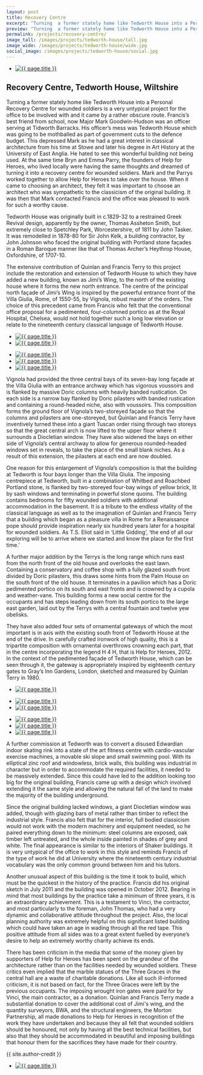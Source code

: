 ```yaml
---
layout: post
title: Recovery Centre
excerpt: "Turning  a former stately home like Tedworth House into a Personal Recovery Centre for wounded soldiers is a very untypical project for the office to be involved with and it came by a rather obscure route."
preview: "Turning  a former stately home like Tedworth House into a Personal Recovery Centre for wounded soldiers is a very untypical project for the office to be involved with and it came by a rather obscure route."
permalink: /projects/recovery-centre/
image_tall: /images/projects/tedworth-house/tall.jpg
image_wide: /images/projects/tedworth-house/wide.jpg
social_image: /images/projects/tedworth-house/social.jpg
---
```


<ul class="list">
	<li class="full">
		<a class="fancybox" rel="group" href="/images/projects/tedworth-house/01.jpg">
			<img src="/images/projects/tedworth-house/thumbs/01.jpg" alt="{{ page.title }}" />
		</a>
	</li>
</ul>

<h2>Recovery Centre, Tedworth House, Wiltshire</h2>
<p>
	Turning  a former stately home like Tedworth House into a Personal Recovery Centre for wounded soldiers is a very untypical project for the office to be involved with and it came by a rather obscure route. Francis’s best friend from school, now Major Mark Goodwin-Hudson was an officer serving at Tidworth Barracks. His officer’s mess was Tedworth House which was going to be mothballed as part of government cuts to the defence budget. This depressed Mark as he had a great interest in classical architecture from his time at Stowe and later his degree in Art History at the University of East Anglia. He hated to see this wonderful building not being used. At the same time Bryn and Emma Parry,  the founders of Help for Heroes, who lived locally were having the same thoughts and dreamed of turning it into a recovery centre for wounded soldiers. Mark and the Parrys worked together to allow Help for Heroes to take over the house. When it came to choosing an architect, they felt it was important to choose an architect who was sympathetic to the classicism of the original building. It was then that Mark contacted Francis and the office was pleased to work for such a worthy cause.
</p><p>
	Tedworth House was originally built in c.1829-32 to a restrained Greek Revival design, apparently by the owner, Thomas Assheton Smith, but extremely close to Spetchley Park, Worcestershire, of 1811 by John  Tasker. It was remodelled in 1878-80 for Sir John Kelk, a building contractor, by John Johnson who faced the original building with Portland stone façades in a Roman Baroque manner like that of Thomas Archer’s Heythrop House, Oxfordshire, of 1707-10.
</p><p>
	The extensive contribution of Quinlan and Francis Terry to this project include the restoration and extension of Tedworth House to which they have added a new building, known as Jimi’s Wing, to the north of the existing house where it forms the new north entrance. The centre of the principal north façade of Jimi’s Wing is inspired by the powerful entrance front of the Villa Giulia, Rome, of 1550-55, by Vignola, robust master of the orders. The choice of this precedent came from Francis who felt that the conventional office proposal for a pedimented, four-columned portico as at the Royal Hospital, Chelsea, would not hold together such a long low elevation or relate to the nineteenth century classical language of Tedworth House.
</p>

<ul class="list">
	<li class="half">
		<a class="fancybox" rel="group" href="/images/projects/tedworth-house/03.jpg">
			<img src="/images/projects/tedworth-house/thumbs/03.jpg" alt="{{ page.title }}" />
		</a>
	</li>
	<li class="half">
		<a class="fancybox" rel="group" href="/images/projects/tedworth-house/04.jpg">
			<img src="/images/projects/tedworth-house/thumbs/04.jpg" alt="{{ page.title }}" />
		</a>
	</li>
</ul>

<ul class="list">
	<li class="third">
		<a class="fancybox" rel="group" href="/images/projects/tedworth-house/06.jpg">
			<img src="/images/projects/tedworth-house/thumbs/06.jpg" alt="{{ page.title }}" />
		</a>
	</li>
	<li class="third">
		<a class="fancybox" rel="group" href="/images/projects/tedworth-house/05.jpg">
			<img src="/images/projects/tedworth-house/thumbs/05.jpg" alt="{{ page.title }}" />
		</a>
	</li>
	<li class="third">
		<a class="fancybox" rel="group" href="/images/projects/tedworth-house/07.jpg">
			<img src="/images/projects/tedworth-house/thumbs/07.jpg" alt="{{ page.title }}" />
		</a>
	</li>
</ul>

<p>
	Vignola had provided the three central bays of its seven-bay long façade at the Villa Giulia with an entrance archway which has vigorous voussoirs and is flanked by massive Doric columns with heavily banded rustication. On each side is a narrow bay flanked by Doric pilasters with banded rustication and containing a round-headed niche, also with voussoirs. This composition forms the ground floor of Vignola’s two-storeyed façade so that the columns and pilasters are one-storeyed, but Quinlan and Francis Terry have inventively turned these into a giant Tuscan order rising through two storeys so that the great central arch is now lifted to the upper floor where it surrounds a Diocletian window. They have also widened the bays on either side of Vignola’s central  archway to allow for generous rounded-headed windows set in reveals, to take the place of the small blank niches. As a result of this extension, the pilasters at each end are now doubled.
</p><p>
	One reason for this enlargement of Vignola’s composition is that the building at Tedworth is four bays longer than the Villa Giulia. The imposing centrepiece at Tedworth, built in a combination of Whitbed and Roachbed Portland stone, is flanked by two-storeyed four-bay wings of yellow brick, lit by sash windows and terminating in powerful stone quoins. The building contains bedrooms for fifty wounded soldiers with additional accommodation in the basement. It  is a tribute to the endless vitality of the classical language as well as to the imagination of Quinlan and Francis Terry that a building which began as a pleasure villa in Rome for a Renaissance pope should provide inspiration nearly six hundred years later for a hospital for wounded soldiers. As T.S. Eliot said in ‘Little Gidding’, ‘the end of all our exploring will be to arrive where we started and know the place for the first time.’
</p><p>
	A further major addition by the Terrys is the long range which runs east from the north front of the old house and overlooks the east lawn. Containing a conservatory and coffee shop with a fully glazed south front divided by Doric pilasters, this draws some hints from the Palm House on the south front of the old house. It terminates in a pavilion which has a Doric pedimented portico on its south and east fronts and is crowned by a cupola and weather-vane. This building forms a new social centre for the occupants and has steps leading down from its south portico to the large east garden, laid out by the Terrys with a central fountain and twelve yew obelisks.
</p><p>
	They have also added four sets of ornamental gateways of which the most important is in axis with the existing south front of Tedworth House at the end of the drive. In carefully crafted ironwork of high quality, this is a tripartite composition with ornamental overthrows crowning each part, that in the centre incorporating the legend H 4 H, that is Help for Heroes, 2012. In the context of the pedimented façade of Tedworth House, which can be seen through it, the gateway is appropriately inspired by eighteenth century gates to Gray’s Inn Gardens, London, sketched and measured by Quinlan Terry in 1980.
</p>

<ul class="list">
	<li class="full">
		<a class="fancybox" rel="group" href="/images/projects/tedworth-house/08.jpg">
			<img src="/images/projects/tedworth-house/thumbs/08.jpg" alt="{{ page.title }}" />
		</a>
	</li>
</ul>

<ul class="list">
	<li class="half">
		<a class="fancybox" rel="group" href="/images/projects/tedworth-house/09.jpg">
			<img src="/images/projects/tedworth-house/thumbs/09.jpg" alt="{{ page.title }}" />
		</a>
	</li>
	<li class="half">
		<a class="fancybox" rel="group" href="/images/projects/tedworth-house/10.jpg">
			<img src="/images/projects/tedworth-house/thumbs/10.jpg" alt="{{ page.title }}" />
		</a>
	</li>
</ul>

<ul class="list">
	<li class="third">
		<a class="fancybox" rel="group" href="/images/projects/tedworth-house/11.jpg">
			<img src="/images/projects/tedworth-house/thumbs/11.jpg" alt="{{ page.title }}" />
		</a>
	</li>
	<li class="third">
		<a class="fancybox" rel="group" href="/images/projects/tedworth-house/12.jpg">
			<img src="/images/projects/tedworth-house/thumbs/12.jpg" alt="{{ page.title }}" />
		</a>
	</li>
	<li class="third">
		<a class="fancybox" rel="group" href="/images/projects/tedworth-house/13.jpg">
			<img src="/images/projects/tedworth-house/thumbs/13.jpg" alt="{{ page.title }}" />
		</a>
	</li>
</ul>

<p>
	A further commission at Tedworth was to convert a disused Edwardian indoor skating rink into a state of the art fitness centre with cardio-vascular exercise machines, a movable ski slope and small swimming pool. With its elliptical zinc roof and windowless, brick walls, this building was industrial in character but in order to accommodate the required facilities, it needed to be massively extended. Since this could have led to the addition looking too big for the original building, Francis came up with a design which involved extending it the same style and allowing the natural fall of the land to make the majority of the building underground.
</p><p>
	Since the original building lacked windows, a giant Diocletian window was added, though with glazing bars of metal rather than timber to reflect the industrial style. Francis also felt that for the interior, full bodied classicism would not work with the modern machinery and equipment needed, so he paired everything down to the minimum: steel columns are exposed, oak timber left untreated, and the whole inside painted in shades of grey and white. The final appearance is similar to the interiors of Shaker buildings. It is very untypical of the office to work in this style and reminds Francis of the type of work he did at University where the nineteenth century industrial vocabulary was the only common ground between him and his tutors.
</p><p>
	Another unusual aspect of this building is the time it took to build, which must be the quickest in the history of the practice. Francis did his original sketch in July 2011 and the building was opened in October 2012. Bearing in mind that most buildings by the practice take a minimum of three years, it is an extraordinary achievement. This is a testament to Vinci, the contractor, and most particularly to the foreman, John Thomas, who had a very dynamic and collaborative attitude throughout the project. Also, the local planning authority was extremely helpful on this significant listed building which could have taken an age in wading through all the red tape.  This positive attitude from all sides was to a great extent fuelled by everyone’s desire to help an extremely worthy charity achieve its ends.
</p><p>
	There has been criticism in the media that some of the money given by supporters of Help for Heroes has been spent on the grandeur of the architecture rather than on the facilities needed by wounded soldiers. These critics even implied that the marble statues of the Three Graces in the central hall are a waste of charitable donations. Like all such ill-informed criticism, it is not based on fact, for the Three Graces were left  by the previous occupants. The imposing wrought iron gates were paid for by Vinci, the main contractor, as a donation. Quinlan and Francis Terry made a substantial donation to cover the additional cost of Jimi's wing, and the quantity surveyors, BWA, and the structural engineers, the Morton Partnership, all made donations to Help for Heroes in recognition of the work they have undertaken and because they all felt that wounded soldiers should be honoured, not only by having all the best technical facilities, but also that they should be accommodated in beautiful and imposing buildings that honour them for the sacrifices they have made for their country.
</p>
{{ site.author-credit }}

<ul class="list">
	<li class="full">
		<a class="fancybox" rel="group" href="/images/projects/tedworth-house/02.jpg">
			<img src="/images/projects/tedworth-house/02.jpg" alt="{{ page.title }}" />
		</a>
	</li>
</ul>